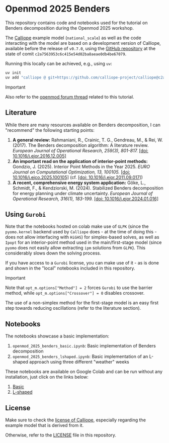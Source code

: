 # Openmod 2025 Benders

This repository contains code and notebooks used for the tutorial on Benders decomposition during the Openmod 2025
workshop.

The [Calliope](https://calliope.readthedocs.io/en/stable/) example model (`national_scale`) as well as the code
interacting with the model are based on a development version of Calliope, available before the release of `v0.7.0`,
using the [GitHub repository](https://github.com/calliope-project/calliope) at the state of comit
`c2a7563953c6c415e54d02ba8aeae0db4be67079`.

Running this locally can be achieved, e.g., using `uv`:

```bash
uv init
uv add "calliope @ git+https://github.com/calliope-project/calliope@c2a7563953c6c415e54d02ba8aeae0db4be67079
```

> [!IMPORTANT]
> Also refer to the [openmod forum thread](https://forum.openmod.org/t/on-the-application-of-benders-decomposition-to-energy-system-models/5099)
> related to this tutorial.

## Literature

While there are many resources available on Benders decomposition, I can "recommend" the following starting points:

1. **A general review:** Rahmaniani, R., Crainic, T. G., Gendreau, M., & Rei, W. (2017). The Benders decomposition algorithm: A literature review. _European Journal of Operational Research, 259(3), 801-817._ [\[doi: 10.1016/j.ejor.2016.12.005\]](https://doi.org/10.1016/j.ejor.2016.12.005)
2. **An important read on the application of interior-point methods:** Gondzio, J. (2025). Interior Point Methods in the Year 2025. _EURO Journal on Computational Optimization, 13, 100105._ [\[doi: 10.1016/j.ejco.2025.100105\]](https://doi.org/10.1016/j.ejco.2025.100105) (cf. [\[doi: 10.1016/j.ejor.2011.09.017\]](https://doi.org/10.1016/j.ejor.2011.09.017))
3. **A recent, comprehensive energy system application:** Göke, L., Schmidt, F., & Kendziorski, M. (2024). Stabilized Benders decomposition for energy planning under climate uncertainty. _European Journal of Operational Research, 316(1), 183-199._ [\[doi: 10.1016/j.ejor.2024.01.016\]](https://doi.org/10.1016/j.ejor.2024.01.016)

## Using `Gurobi`

Note that the notebooks hosted on colab make use of `GLPK` (since the `pyomo.kernel` backend used by `Calliope` does -
at the time of doing this - does not allow interfacing with `HiGHS`) for simplex-based solves, as well as `Ipopt` for
an interior-point method used in the main/first-stage model (since `pyomo` does not easily allow extracting `ipm`
solutions from `GLPK`). This considerably slows down the solving process.

If you have access to a `Gurobi` license, you can make use of it - as is done and shown in the "local" notebooks
included in this repository.

> [!IMPORTANT]
> Note that `opt_m.options["Method"] = 2` forces `Gurobi` to use the barrier method, while
> `opt_m.options["Crossover"] = 0` disables crossover.

The use of a non-simplex method for the first-stage model is an easy first step towards reducing oscillations (refer to
the literature section).

## Notebooks

The notebooks showcase a basic implementation:

1. `openmod_2025_benders_basic.ipynb`: Basic implementation of Benders decomposition
2. `openmod_2025_benders_lshaped.ipynb`: Basic implementation of an L-shaped approach using three different "weather" weeks

These notebooks are available on Google Colab and can be run without any installation, just click on the links below:

1. [Basic](https://colab.research.google.com/drive/1tALKLf5hpd40m17n3QMjbsJYcWwYbg0f?usp=sharing)
2. [L-shaped](https://colab.research.google.com/drive/1UlG9i919DbV1BhyETsFPWMQdO3MM5yub?usp=sharing)

## License

Make sure to check the [license of Calliope](https://github.com/calliope-project/calliope/blob/main/LICENSE), especially
regarding the example model that is derived from it.

Otherwise, refer to the [LICENSE](LICENSE) file in this repository.
